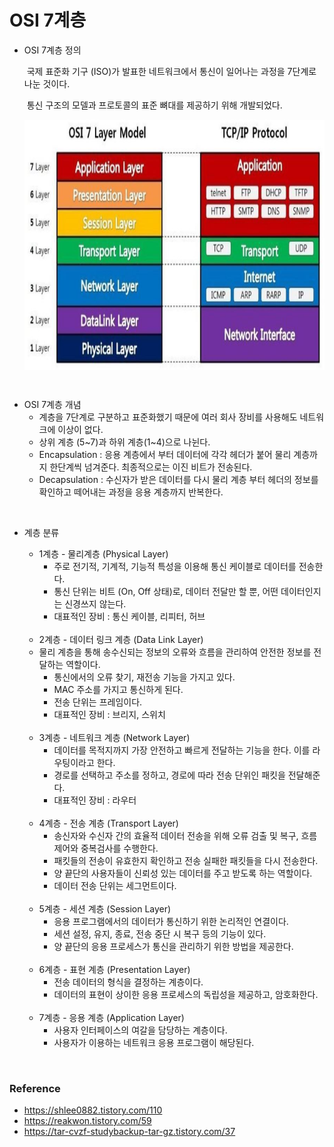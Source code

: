 # OSI 7계층

- OSI 7계층 정의

  ​	국제 표준화 기구 (ISO)가 발표한 네트워크에서 통신이 일어나는 과정을 7단계로 나눈 것이다.

  ​	통신 구조의 모델과 프로토콜의 표준 뼈대를 제공하기 위해 개발되었다.
  
  <img src="osi.jpg" height="400px" align="center">

<br/>

- OSI 7계층 개념
  - 계층을 7단계로 구분하고 표준화했기 때문에 여러 회사 장비를 사용해도 네트워크에 이상이 없다.
  - 상위 계층 (5~7)과 하위 계층(1~4)으로 나뉜다.
  - Encapsulation : 응용 계층에서 부터 데이터에 각각 헤더가 붙어 물리 계층까지 한단계씩 넘겨준다. 최종적으로는 이진 비트가 전송된다.
  - Decapsulation : 수신자가 받은 데이터를 다시 물리 계층 부터 헤더의 정보를 확인하고 떼어내는 과정을 응용 계층까지 반복한다.

<br/>

- 계층 분류

  - 1계층 - 물리계층 (Physical Layer)
    - 주로 전기적, 기계적, 기능적 특성을 이용해 통신 케이블로 데이터를 전송한다.
    - 통신 단위는 비트 (On, Off 상태)로, 데이터 전달만 할 뿐, 어떤 데이터인지는 신경쓰지 않는다.
    - 대표적인 장비 : 통신 케이블, 리피터, 허브
  
  <br/>
  
  - 2계층 - 데이터 링크 계층 (Data Link Layer)
  - 물리 계층을 통해 송수신되는 정보의 오류와 흐름을 관리하여 안전한 정보를 전달하는 역할이다.
    - 통신에서의 오류 찾기, 재전송 기능을 가지고 있다.
    - MAC 주소를 가지고 통신하게 된다.
    - 전송 단위는 프레임이다.
    - 대표적인 장비 : 브리지, 스위치
  
  <br/>
  
  - 3계층 - 네트워크 계층 (Network Layer)
    - 데이터를 목적지까지 가장 안전하고 빠르게 전달하는 기능을 한다. 이를 라우팅이라고 한다.
    - 경로를 선택하고 주소를 정하고, 경로에 따라 전송 단위인 패킷을 전달해준다.
    - 대표적인 장비 : 라우터
  
  <br/>
  
  - 4계층 - 전송 계층 (Transport Layer)
    - 송신자와 수신자 간의 효율적 데이터 전송을 위해 오류 검출 및 복구, 흐름제어와 중복검사를 수행한다.
    - 패킷들의 전송이 유효한지 확인하고 전송 실패한 패킷들을 다시 전송한다.
    - 양 끝단의 사용자들이 신뢰성 있는 데이터를 주고 받도록 하는 역할이다.
    - 데이터 전송 단위는 세그먼트이다.
  
  <br/>
  
  - 5계층 - 세션 계층 (Session Layer)
    - 응용 프로그램에서의 데이터가 통신하기 위한 논리적인 연결이다.
    - 세션 설정, 유지, 종료, 전송 중단 시 복구 등의 기능이 있다.
    - 양 끝단의 응용 프로세스가 통신을 관리하기 위한 방법을 제공한다.
  
  <br/>
  
  - 6계층 - 표현 계층 (Presentation Layer)
    - 전송 데이터의 형식을 결정하는 계층이다.
    - 데이터의 표현이 상이한 응용 프로세스의 독립성을 제공하고, 암호화한다.
  
  <br/>
  
  - 7계층 - 응용 계층 (Application Layer)
    - 사용자 인터페이스의 여갈을 담당하는 계층이다.
    - 사용자가 이용하는 네트워크 응용 프로그램이 해당된다.

<br/>

### Reference

- https://shlee0882.tistory.com/110
- https://reakwon.tistory.com/59
- https://tar-cvzf-studybackup-tar-gz.tistory.com/37
